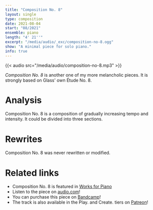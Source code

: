 ```yaml
---
title: "Composition No. 8"
layout: single
type: composition
date: 2021-08-04
start: "08/2021"
ensemble: piano
length: "4' 21''"
excerpt: "/media/audio/_exc/composition-no-8.ogg"
show: "A minimal piece for solo piano."
info: true
---
```


{{< audio src="/media/audio/composition-no-8.mp3" >}}

*Composition No. 8* is another one of my more melancholic pieces. It is strongly based on Glass' own Étude No. 8.

# Analysis

Composition No. 8 is a composition of gradually increasing tempo and intensity. It could be divided into three sections.

# Rewrites

Composition No. 8 was never rewritten or modified.

# Related links

- Composition No. 8 is featured in [Works for Piano](/discography/works-for-piano)
- Listen to the piece on [audio.com](https://audio.com/petr-gersl/audio/composition-no-8)!
- You can purchase this piece on [Bandcamp](https://pgersl.bandcamp.com/track/composition-no-8)!
- The track is also available in the Play. and Create. tiers on [Patreon](https://patreon.com/user?u=98919388)!